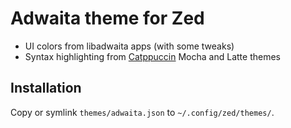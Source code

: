 # Adwaita theme for Zed

- UI colors from libadwaita apps (with some tweaks)
- Syntax highlighting from [Catppuccin](https://github.com/catppuccin/zed) Mocha and Latte themes

## Installation

Copy or symlink `themes/adwaita.json` to `~/.config/zed/themes/`.
